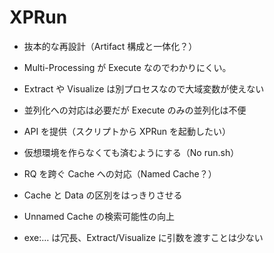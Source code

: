 # XPRun

- 抜本的な再設計（Artifact 構成と一体化？）

- Multi-Processing が Execute なのでわかりにくい。

- Extract や Visualize は別プロセスなので大域変数が使えない

- 並列化への対応は必要だが Execute のみの並列化は不便

- API を提供（スクリプトから XPRun を起動したい）

- 仮想環境を作らなくても済むようにする（No run.sh）

- RQ を跨ぐ Cache への対応（Named Cache？）

- Cache と Data の区別をはっきりさせる

- Unnamed Cache の検索可能性の向上

- exe:… は冗長、Extract/Visualize に引数を渡すことは少ない
